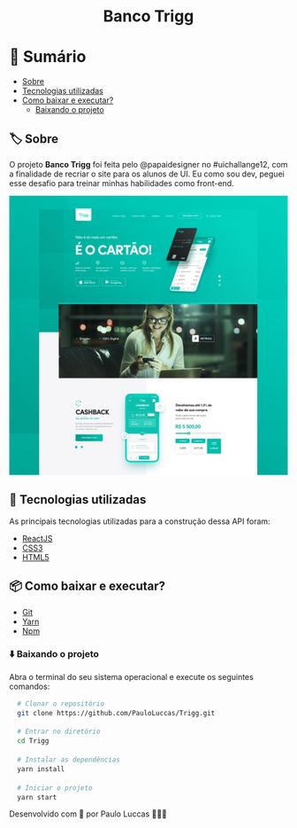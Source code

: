 <h1 align="center">
  Banco Trigg
</h1>

# 🔖 Sumário

- [Sobre](#%EF%B8%8F-sobre)
- [Tecnologias utilizadas](#-tecnologias-utilizadas)
- [Como baixar e executar?](#-como-baixar-e-executar)
  - [Baixando o projeto](#%EF%B8%8F-baixando-o-projeto)

## 🏷️ Sobre

O projeto **Banco Trigg** foi feita pelo @papaidesigner no #uichallange12, com a finalidade de recriar o site para os alunos de UI. Eu como sou dev, peguei esse desafio para treinar minhas habilidades como front-end.

![homepage](https://github.com/PauloLuccas/Trigg/blob/master/src/assets/images/instagram-03.png)

## 🚀 Tecnologias utilizadas

As principais tecnologias utilizadas para a construção dessa API foram:

- [ReactJS](https://pt-br.reactjs.org/)
- [CSS3](https://developer.mozilla.org/pt-BR/docs/Web/CSS)
- [HTML5](https://developer.mozilla.org/pt-BR/docs/Web/HTML/HTML5)

## 📦 Como baixar e executar?

- [Git](https://git-scm.com/)
- [Yarn](https://classic.yarnpkg.com/lang/en/)
- [Npm](https://www.npmjs.com/)

### ⬇️ Baixando o projeto

Abra o terminal do seu sistema operacional e execute os seguintes comandos:

```bash
  # Clonar o repositório
  git clone https://github.com/PauloLuccas/Trigg.git

  # Entrar no diretório
  cd Trigg

  # Instalar as dependências
  yarn install

  # Iniciar o projeto
  yarn start
```

Desenvolvido com 💜 por Paulo Luccas 🧑🏽‍🚀


